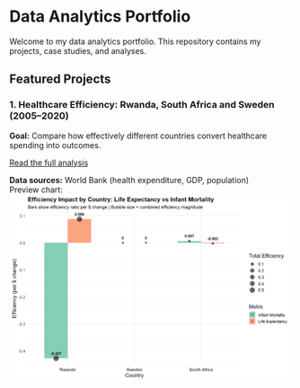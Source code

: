 # Data Analytics Portfolio

Welcome to my data analytics portfolio. This repository contains my projects, case studies, and analyses.

## Featured Projects

### 1. Healthcare Efficiency: Rwanda, South Africa and Sweden (2005–2020)
**Goal:** Compare how effectively different countries convert healthcare spending into outcomes.

[Read the full analysis](Sweden_Rwanda_ZAR_healthcare.md)  

**Data sources:** World Bank (health expenditure, GDP, population)  
Preview chart:  
*![Healthcare Efficiency Chart](figures/05_efficiency_index.png)*
